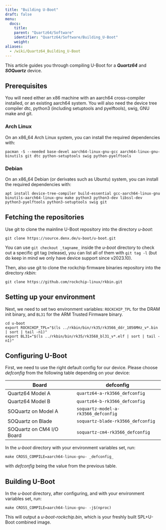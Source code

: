 ```yaml
---
title: "Building U-Boot"
draft: false
menu:
  docs:
    title:
    parent: "Quartz64/Software"
    identifier: "Quartz64/Software/Building_U-Boot"
    weight:
aliases:
  - /wiki/Quartz64_Building_U-Boot
---
```


This article guides you through compiling U-Boot for a ***Quartz64*** and ***SOQuartz*** device.

## Prerequisites

You will need either an x86 machine with an aarch64 cross-compiler installed, or an existing aarch64 system. You will also need the device tree compiler dtc, python3 (including setuptools and pyelftools), swig, GNU make and git.

### Arch Linux

On an x86_64 Arch Linux system, you can install the required dependencies with:

    pacman -S --needed base-devel aarch64-linux-gnu-gcc aarch64-linux-gnu-binutils git dtc python-setuptools swig python-pyelftools

### Debian

On an x86_64 Debian (or derivates such as Ubuntu) system, you can install the required dependencies with:

    apt install device-tree-compiler build-essential gcc-aarch64-linux-gnu binutils-aarch64-linux-gnu make python3 python3-dev libssl-dev python3-pyelftools python3-setuptools swig git

## Fetching the repositories

Use git to clone the mainline U-Boot repository into the directory _u-boot_:

    git clone https://source.denx.de/u-boot/u-boot.git

You can use `git checkout _tagname_` inside the _u-boot_ directory to check out a specific git tag (release), you can list all of them with `git tag -l` (but do keep in mind we only have device support since v2023.10).

Then, also use git to clone the rockchip firmware binaries repository into the directory _rkbin_:

    git clone https://github.com/rockchip-linux/rkbin.git

## Setting up your environment

Next, we need to set two environment variables: `ROCKCHIP_TPL` for the DRAM init binary, and `BL31` for the ARM Trusted Firmware binary.

    cd u-boot
    export ROCKCHIP_TPL="$(ls ../rkbin/bin/rk35/rk3566_ddr_1056MHz_v*.bin | sort | tail -n1)"
    export BL31="$(ls ../rkbin/bin/rk35/rk3568_bl31_v*.elf | sort | tail -n1)"

## Configuring U-Boot

First, we need to use the right default config for our device. Please choose _defconfig_ from the following table depending on your device:

| Board | defconfig |
| --- | --- |
| Quartz64 Model A | `quartz64-a-rk3566_defconfig` |
| Quartz64 Model B | `quartz64-b-rk3566_defconfig` |
| SOQuartz on Model A | `soquartz-model-a-rk3566_defconfig` |
| SOQuartz on Blade | `soquartz-blade-rk3566_defconfig` |
| SOQuartz on CM4 I/O Board | `soquartz-cm4-rk3566_defconfig` |

In the _u-boot_ directory with your environment variables set, run:

```
make CROSS_COMPILE=aarch64-linux-gnu- _defconfig_
```

with _defconfig_ being the value from the previous table.

## Building U-Boot

In the _u-boot_ directory, after configuring, and with your environment variables set, run:

    make CROSS_COMPILE=aarch64-linux-gnu- -j$(nproc)

This will output a _u-boot-rockchip.bin_, which is your freshly built SPL+U-Boot combined image.

